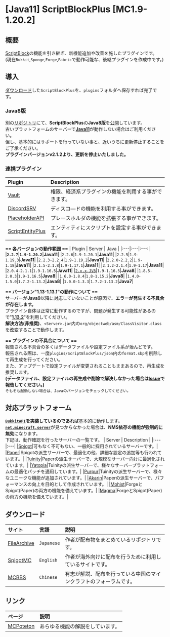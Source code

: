 [Java11] ScriptBlockPlus [MC1.9-1.20.2]
==========

概要
-----------
[ScriptBlock](https://dev.bukkit.org/projects/scriptblock)の機能を引き継ぎ、新機能追加や改善を施したプラグインです。  
(現在`Bukkit`,`Sponge`,`Forge`,`Fabric`で動作可能な、後継プラグインを作成中です。) 

導入
-----------
[ダウンロード](https://github.com/yuttyann/FileArchive/tree/main/ScriptBlockPlus)した`ScriptBlockPlus`を、`plugins`フォルダへ保存すれば完了です。  

### Java8版
別の[リポジトリ](https://github.com/yuttyann/ScriptBlockPlus-Java8)にて、**ScriptBlockPlus**の**Java8版**を[公開](https://github.com/yuttyann/ScriptBlockPlus-Java8/releases)しています。  
古いプラットフォームのサーバーで[**Java11**](https://adoptopenjdk.net/?variant=openjdk11)が動作しない場合はご利用ください。  
但し、基本的にはサポートを行っていない事と、近いうちに更新停止することをご了承ください。  
**プラグインバージョンv2.1.2より、更新を停止いたしました。**

### 連携プラグイン
| Plugin | Description |
|:---|:---|
| [Vault](https://www.spigotmc.org/resources/vault.34315/) | 権限、経済系プラグインの機能を利用する事ができます。 |
| [DiscordSRV](https://www.spigotmc.org/resources/discordsrv.18494/) | ディスコ―ドの機能を利用する事ができます。 |
| [PlaceholderAPI](https://www.spigotmc.org/resources/placeholderapi.6245/) | プレースホルダの機能を拡張する事ができます。 |
| [ScriptEntityPlus](https://github.com/yuttyann/ScriptEntityPlus) | エンティティにスクリプトを設定する事ができます。 |  

**== 各バージョンの動作範囲 ==**
| Plugin | Server | Java |
|:---|:---|:---:|
|**`2.2.7`**|**`1.9-1.20.2`**|**Java11**|
|`2.2.6`|`1.9-1.20.1`|**Java11**|
|`2.2.5`|`1.9-1.19.3`|**Java11**|
|`2.2.3-2.2.4`|`1.9-1.19.2`|**Java11**|
|`2.2.0-2.2.2`|`1.9-1.18`|**Java11**|
|`2.1.5-2.1.8`|`1.9-1.17.1`|**Java11**|
|`2.1.2-2.1.4`|`1.9-1.17`|**Java11**|
|`2.0.4-2.1.1`|`1.9-1.16.5`|**Java11**|
|[`2.x.x-JV8`](https://github.com/yuttyann/ScriptBlockPlus-Java8)|`1.9-1.16.5`|**Java8**|
|`1.8.5-2.0.3`|`1.9-1.16.5`|**Java8**|
|`1.6.0-1.8.4`|`1.8-1.15.2`|**Java8**|
|`1.4.0-1.5.0`|`1.7.2-1.13.2`|**Java8**|
|`1.0.0-1.3.3`|`1.7.2-1.13.2`|**Java7**|  

**== バージョン"1.13-1.13.1"の動作について ==**  
サーバーが**Java9**以降に対応していないことが原因で、**エラーが発生する不具合が存在します。**  
プラグイン自体は正常に動作するのですが、問題が発生する可能性があるので"[**1.13.2**](https://papermc.io/legacy)"を利用してください。  
**解決方法(非推奨)**、`<Server>.jar`内の`org/objectweb/asm/ClassVisitor.class`を[改変](https://pastebin.com/UFBdKXJD)することで動作します。  

**== プラグインの不具合について ==**  
報告される不具合の多くはデータファイルや設定ファイル系が殆んどです。  
報告される際は、一度`plugins/ScriptBlockPlus/json`内の`format.sbp`を削除して再生成を行ってください。  
また、アップデートで設定ファイルが変更されることもままあるので、再生成を推奨します。  
**(データファイル、設定ファイルの再生成や削除で解決しなかった場合は[Issue](https://github.com/yuttyann/ScriptBlockPlus/issues)で報告してください。)**  
`そもそも起動しない場合は、Javaのバージョンをチェックしてください。`

対応プラットフォーム
-----------
**[`BukkitAPI`](https://hub.spigotmc.org/javadocs/bukkit/overview-summary.html)を実装しているのであれば**基本的に動作します。  
[**`net.minecraft.server`**](https://sodocumentation.net/ja/bukkit/topic/9576/nms)が見つからなかった場合は、**NMS依存の機能が強制的に無効**になります。  
下記は、動作確認を行ったサーバーの一覧です。
| Server | Description |
|:---|:---|
|[Spigot](https://www.spigotmc.org/)|可もなく不可もない、一般的に採用されているサーバーです。|
|[Paper](https://papermc.io/)|Spigotの派生サーバーで、最適化の他、詳細な設定の追加等も行われています。|
|[Tuinity](https://ci.codemc.io/job/Spottedleaf/job/Tuinity/)|Paperの派生サーバーで、大規模なサーバー向けに最適化されています。|
|[Yatopia](https://yatopiamc.org/)|Tuinityの派生サーバーで、様々なサーバープラットフォームの最適化パッチを適用しています。|
|[Purpur](https://purpur.pl3x.net/)|Tuinityの派生サーバーで、様々なユニークな機能が追加されています。|
|[Akarin](https://github.com/Akarin-project/Akarin)|Paperの派生サーバーで、パフォーマンスの向上を目的として作成されています。|
|[Mohist](https://mohistmc.com/)|ForgeとSpigot(Paper)の両方の機能を備えています。|
|[Magma](https://magmafoundation.org/)|ForgeとSpigot(Paper)の両方の機能を備えています。|


ダウンロード
-----------
| サイト | 言語 | 説明 |
|:---|:---|:---|
| [FileArchive](https://github.com/yuttyann/FileArchive/tree/main/ScriptBlockPlus) | `Japanese` | 作者が配布物をまとめているリポジトリです。 |
| [SpigotMC](https://www.spigotmc.org/resources/78413/) | `English` | 作者が海外向けに配布を行うために利用しているサイトです。 |
| [MCBBS](https://www.mcbbs.net/thread-691900-1-1.html) | `Chinese` | 有志が解説、配布を行っている中国のマインクラフトのフォーラムです。 |

リンク
-----------
| ページ | 説明 |
|:---|:---|
| [MCPoteton](https://mcpoteton.com/mcplugin-scriptblockplus) | あらゆる機能の解説をしています。 |